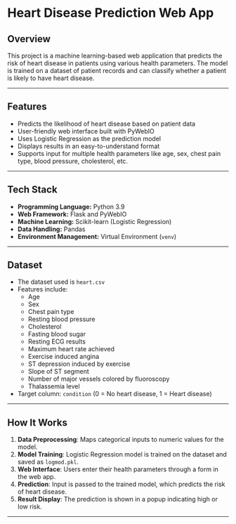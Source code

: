 # Heart Disease Prediction Web App

## Overview
This project is a machine learning-based web application that predicts the risk of heart disease in patients using various health parameters. The model is trained on a dataset of patient records and can classify whether a patient is likely to have heart disease.

---

## Features
- Predicts the likelihood of heart disease based on patient data
- User-friendly web interface built with PyWebIO
- Uses Logistic Regression as the prediction model
- Displays results in an easy-to-understand format
- Supports input for multiple health parameters like age, sex, chest pain type, blood pressure, cholesterol, etc.

---

## Tech Stack
- **Programming Language:** Python 3.9
- **Web Framework:** Flask and PyWebIO
- **Machine Learning:** Scikit-learn (Logistic Regression)
- **Data Handling:** Pandas
- **Environment Management:** Virtual Environment (`venv`)

---

## Dataset
- The dataset used is `heart.csv`
- Features include:
  - Age
  - Sex
  - Chest pain type
  - Resting blood pressure
  - Cholesterol
  - Fasting blood sugar
  - Resting ECG results
  - Maximum heart rate achieved
  - Exercise induced angina
  - ST depression induced by exercise
  - Slope of ST segment
  - Number of major vessels colored by fluoroscopy
  - Thalassemia level
- Target column: `condition` (0 = No heart disease, 1 = Heart disease)

---

## How It Works
1. **Data Preprocessing**: Maps categorical inputs to numeric values for the model.
2. **Model Training**: Logistic Regression model is trained on the dataset and saved as `logmod.pkl`.
3. **Web Interface**: Users enter their health parameters through a form in the web app.
4. **Prediction**: Input is passed to the trained model, which predicts the risk of heart disease.
5. **Result Display**: The prediction is shown in a popup indicating high or low risk.

---

